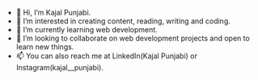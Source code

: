 - 👋 Hi, I’m Kajal Punjabi.
- 👀 I’m interested in creating content, reading, writing and coding.
- 🌱 I’m currently learning web development.
- 💞️ I’m looking to collaborate on web development projects and open to learn new things.
- 📫 You can also reach me at LinkedIn(Kajal Punjabi) or Instagram(kajal__punjabi).

<!---
Kajal-Punjabi/Kajal-Punjabi is a ✨ special ✨ repository because its `README.md` (this file) appears on your GitHub profile.
You can click the Preview link to take a look at your changes.
--->
